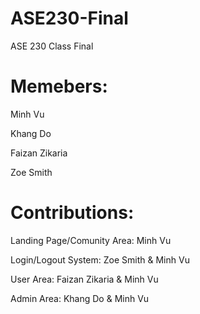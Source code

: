 # ASE230-Final

ASE 230 Class Final

# Memebers:

Minh Vu

Khang Do

Faizan Zikaria

Zoe Smith

# Contributions:

Landing Page/Comunity Area: Minh Vu

Login/Logout System: Zoe Smith & Minh Vu

User Area: Faizan Zikaria & Minh Vu

Admin Area: Khang Do & Minh Vu
